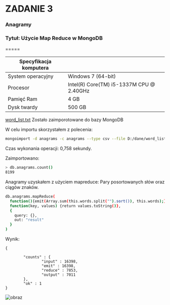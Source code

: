 ZADANIE 3
=====

### Anagramy
### Tytuł: Użycie Map Reduce w MongoDB

=====


|Specyfikacja komputera |                                         |
|-----------------------|-----------------------------------------|
| System operacyjny     | Windows 7 (64-bit)             |
| Procesor              | Intel(R) Core(TM) i5-1337M CPU @ 2.40GHz|
| Pamięć Ram            | 4 GB                                    |
| Dysk twardy           | 500 GB                               |


[word_list.txt](http://wbzyl.inf.ug.edu.pl/nosql/doc/data/word_list.txt) 
Zostało zaimporotowane do bazy MongoDB

W celu importu skorzystałem z polecenia:
```sh
mongoimport -d anagrams -c anagrams --type csv --file D:/dane/word_list.txt -f "words"
```

Czas wykonania operacji: 0,758 sekundy.

Zaimportowano:
```sh
> db.anagrams.count()
8199
```
Anagramy uzyskałem z użyciem mapreduce:
Pary posortowanych słów oraz ciągów znaków. 
```sh
db.anagrams.mapReduce(
  function(){emit(Array.sum(this.words.split("").sort()), this.words);},
  function(key, values) {return values.toString()},
  {
    query: {},
    out: "result"
  }
)
```

Wynik: 
```
{
        
        "counts" : {
                "input" : 16398,
                "emit" : 16398,
                "reduce" : 7853,
                "output" : 7011
        },
        "ok" : 1
}
```
![obraz](http://thewindowsclub.thewindowsclubco.netdna-cdn.com/wp-content/uploads/2011/11/SQL-600x309.png?75a050)
